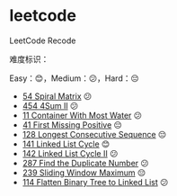 # leetcode
LeetCode Recode

难度标识：

Easy：:blush:，Medium：:confused:，Hard：:pensive:

- [54 Spiral Matrix](./54.md) :confused:
- [454 4Sum II](./454.md) :confused:
- [11 Container With Most Water](./11.md) :confused:
- [41 First Missing Positive](./41.md) :pensive:
- [128 Longest Consecutive Sequence](./128.md) :pensive:
- [141 Linked List Cycle](./141.md) :blush:
- [142 Linked List Cycle II](./142.md) :confused:
- [287 Find the Duplicate Number](./287.md) :confused:
- [239 Sliding Window Maximum](./239.md) :pensive:
- [114 Flatten Binary Tree to Linked List](./114.md) :confused:
